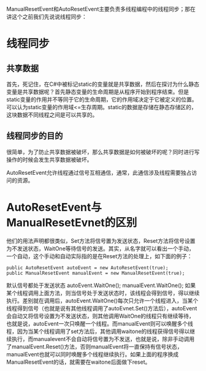 ManualResetEvent和AutoResetEvent主要负责多线程编程中的线程同步；那在讲这个之前我们先说说线程同步：
# 线程同步
## 共享数据
首先，死记住，在C#中被标记static的变量就是共享数据，然后在探讨为什么静态变量是共享数据呢？首先静态变量的生命周期是从程序开始到程序结束。但是static变量的作用并不等同于它的生命周期，它的作用域决定于它被定义的位置。可以认为static变量的作用域<=生存周期。static的数据是存储在静态存储区的，这块数据不同线程之间是可以共享的。
## 线程同步的目的
很简单，为了防止共享数据被破坏，那么共享数据是如何被破坏的呢？同时进行写操作的时候会发生共享数据被破坏。



AutoResetEvent允许线程通过信号互相通信，通常，此通信涉及线程需要独占访问的资源。
# AutoResetEvent与ManualResetEvnet的区别
他们的用法声明都很类似，Set方法将信号置为发送状态，Reset方法将信号设置为不发送状态，WaitOne等待信号的发送。其实，从名字就可以看出一个手动，一个自动，这个手动和自动实际指的是在Reset方法的处理上，如下面的例子：
```CSharp
public AutoResetEvent autoEvent = new AutoResetEvent(true);
public ManualResetEvent manualEvent = new ManualResetEvent(true);
```
默认信号都处于发送状态
autoEvent.WaitOne();
manualEvent.WaitOne();
如果某个线程调用上面方法，则当信号处于发送状态时，该线程会得到信号，得以继续执行。差别就在调用后，autoEvent.WaitOne()每次只允许一个线程进入，当某个线程得到信号（也就是说有其他线程调用了autoEvnet.Set()方法后），autoEvent会自动又将信号设置为不发送状态，则其他调用WaitOne的线程只有继续等待，也就是说，autoEvent一次只唤醒一个线程。而manualEvent则可以唤醒多个线程，因为当某个线程调用了set方法后，其他调用waitone的线程获得信号得以继续执行，而manualevent不会自动将信号置为不发送，也就是说，除非手动调用了manualEvent.Reset()方法，否则manualEvent将一直保持有信号状态，manualEvent也就可以同时唤醒多个线程继续执行。如果上面的程序换成ManualResetEvent的话，就需要在waitone后面做下reset。